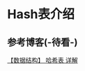 # Hash表介绍

## 参考博客(-待看-)


[【数据结构】 哈希表 详解](https://blog.csdn.net/xqs196301/article/details/123095920)